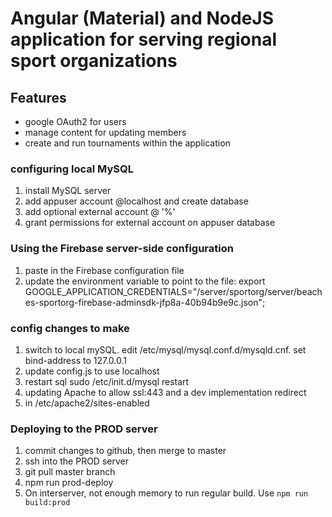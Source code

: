 # Angular (Material) and NodeJS application for serving regional sport organizations

## Features
* google OAuth2 for users
* manage content for updating members
* create and run tournaments within the application

### configuring local MySQL
1. install MySQL server
2. add appuser account @localhost and create database
3. add optional external account @ '%'
4. grant permissions for external account on appuser database 

### Using the Firebase server-side configuration
1. paste in the Firebase configuration file
2. update the environment variable to point to the file: 
export GOOGLE_APPLICATION_CREDENTIALS="/server/sportorg/server/beaches-sportorg-firebase-adminsdk-jfp8a-40b94b9e9c.json";

### config changes to make
1. switch to local mySQL. edit /etc/mysql/mysql.conf.d/mysqld.cnf. set bind-address to 127.0.0.1
2. update config.js to use localhost
3. restart sql sudo /etc/init.d/mysql restart
4. updating Apache to allow ssl:443 and a dev implementation redirect
5. in /etc/apache2/sites-enabled 

### Deploying to the PROD server
1. commit changes to github, then merge to master
2. ssh into the PROD server
3. git pull master branch
4. npm run prod-deploy
5. On interserver, not enough memory to run regular build. Use `npm run build:prod`